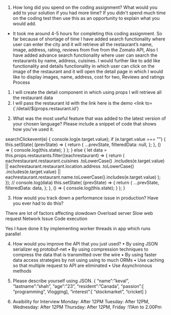 1.	How long did you spend on the coding assignment? What would you add to your solution if you had more time? If you didn't spend much time on the coding test then use this as an opportunity to explain what you would add.

- It took me around 4-5 hours for completing this coding assignment. So far because of shortage of time I have added search functionality where user can enter the city and it will retrieve all the restaurant’s name, image, address, rating, reviews from five from the Zomato API, Also I have added advance search functionality where user can search the restaurants by name, address, cuisines. I would further like to add like functionality and details functionality in which user can click on the image of the restaurant and it will open the detail page in which I would like to display images, name, address, cost for two, Reviews and ratings
Process
1)	I will create the detail component in which using props I will retrieve all the restaurant data 
2)	I will pass the restaurant Id with the link here is the demo <link to={`/detail/${props.restaurant.id’}

2.	What was the most useful feature that was added to the latest version of your chosen language? Please include a snippet of code that shows how you've used it.

 searchClickevent(e) {
    console.log(e.target.value);
    if (e.target.value === "") {
      this.setState(
        (prevState) => {
          return {
            ...prevState,
            filteredData: null,
          };
        },
        () => {
          console.log(this.state);
        }
      );
    } else {
      let data = this.props.restaurants.filter((eachrestaurant) => {
        return (
          eachrestaurant.restaurant.cuisines
            .toLowerCase()
            .includes(e.target.value) ||
          eachrestaurant.restaurant.location.address
            .toLowerCase()
            .includes(e.target.value) ||
          eachrestaurant.restaurant.name.toLowerCase().includes(e.target.value)
        );
      });
      // console.log(data)
      this.setState(
        (prevState) => {
          return {
            ...prevState,
            filteredData: data,
          };
        },
        () => {
          console.log(this.state);
        }
      );
    }

 
3.	How would you track down a performance issue in production? Have you ever had to do this?

There are lot of factors affecting slowdown
Overload server
Slow web request
Network Issue
Code execution

Yes I have done it by implementing worker threads in app which runs parallel


4.	How would you improve the API that you just used?
•	By using JSON serializer  eg protobuf-net
•	By using compression techniques to compress the data that is transmitted over the wire
•	By using faster data access strategies by not using using to much ORMs
•	Use caching so that multiple request to API are eliminated
•	Use Asynchronous methods

5.	Please describe yourself using JSON.
{
“name”:”keval”,
“lastname”:”shah”,
“age”:”23”,
“resident”:”Canada”,
“passion”:[
“programming”,
Vlogging],
“interest”:[
“stockmarket”,
“cricket]
}
6) Avaibility for Interview
  Monday: After 12PM
   Tuesday: After 12PM,  
Wednesday: After 12PM
    Thursday: After 12PM,
   Friday :11Am to 2.00Pm




